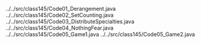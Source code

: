 ../../src/class145/Code01_Derangement.java
../../src/class145/Code02_SetCounting.java
../../src/class145/Code03_DistributeSpecialties.java
../../src/class145/Code04_NothingFear.java
../../src/class145/Code05_Game1.java
../../src/class145/Code05_Game2.java
